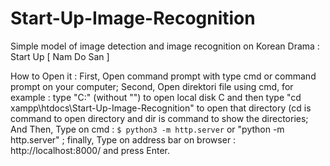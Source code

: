 # Start-Up-Image-Recognition
Simple model of image detection and image recognition on Korean Drama : Start Up [ Nam Do San ]

How to Open it :
First, Open command prompt with type cmd or command prompt on your computer;
Second, Open direktori file using cmd, for example : type "C:" (without "") to open local disk C and then type "cd xampp\htdocs\Start-Up-Image-Recognition" to open that directory (cd is command to open directory and dir is command to show the directories;
And Then, Type on cmd : `$ python3 -m http.server` or "python -m http.server" ;
finally, Type on address bar on browser : http://localhost:8000/ and press Enter.

